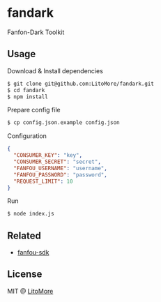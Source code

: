 # fandark

Fanfon-Dark Toolkit

## Usage

Download & Install dependencies

```bash
$ git clone git@github.com:LitoMore/fandark.git
$ cd fandark
$ npm install
```

Prepare config file

```bash
$ cp config.json.example config.json
```

Configuration

```json
{
  "CONSUMER_KEY": "key",
  "CONSUMER_SECRET": "secret",
  "FANFOU_USERNAME": "username",
  "FANFOU_PASSWORD": "password",
  "REQUEST_LIMIT": 10
}

```

Run

```bash
$ node index.js
```

## Related

- [fanfou-sdk](https://github.com/LitoMore/fanfou-sdk-node)

## License

MIT @ [LitoMore](https://github.com/LitoMore)
